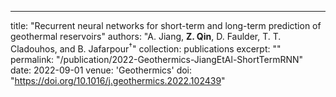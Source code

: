 ---
title: "Recurrent neural networks for short-term and long-term prediction of geothermal reservoirs"
authors: "A. Jiang, <strong>Z. Qin</strong>, D. Faulder, T. T. Cladouhos, and B. Jafarpour<sup>†</sup>"
collection: publications
excerpt: ""
permalink: "/publication/2022-Geothermics-JiangEtAl-ShortTermRNN"
date: 2022-09-01
venue: 'Geothermics'
doi: "https://doi.org/10.1016/j.geothermics.2022.102439"
